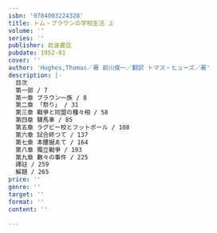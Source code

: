 ```yaml
---
isbn: '9784003224328'
title: トム・ブラウンの学校生活 上
volume: ''
series: ''
publisher: 岩波書店
pubdate: 1952-01
cover: ''
author: 'Hughes,Thomas／著 前川俊一／翻訳 トマス・ヒューズ／著'
description: |-
  目次 
  第一部 / 7
  第一章 ブラウン一族 / 8
  第二章 「祭り」 / 31
  第三章 戰爭と同盟の種々相 / 58
  第四章 驛馬車 / 85
  第五章 ラグビー校とフットボール / 108
  第六章 試合終つて / 137
  第七章 本腰据ゑて / 164
  第八章 獨立戰爭 / 193
  第九章 數々の事件 / 225
  譯註 / 259
  解題 / 265
price: ''
genre: ''
target: ''
format: ''
content: ''

---
```

